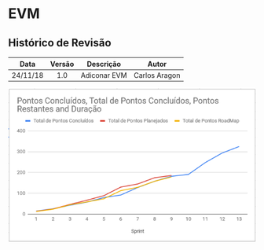 # EVM

## Histórico de Revisão

| Data | Versão | Descrição | Autor |
|:----:|:------:|:---------:|:-----:|
| 24/11/18 | 1.0 | Adiconar EVM | Carlos Aragon |

![EVM 1.0](/docs/assets/evm.png)